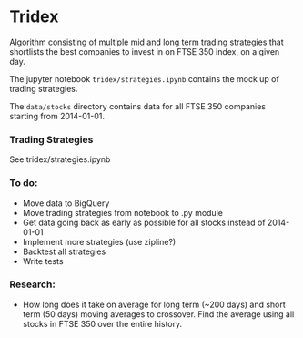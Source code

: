 # Tridex
Algorithm consisting of multiple mid and long term trading strategies that shortlists the best companies to invest in on FTSE 350 index, on a given day.

The jupyter notebook `tridex/strategies.ipynb` contains the mock up of trading strategies. 

The `data/stocks` directory contains data for all FTSE 350 companies starting from 2014-01-01.


### Trading Strategies
See tridex/strategies.ipynb


### To do:
- Move data to BigQuery
- Move trading strategies from notebook to .py module
- Get data going back as early as possible for all stocks instead of 2014-01-01
- Implement more strategies (use zipline?)
- Backtest all strategies
- Write tests


### Research:
- How long does it take on average for long term (~200 days) and short term (50 days) moving averages to crossover. Find the average using all stocks in FTSE 350 over the entire history. 
